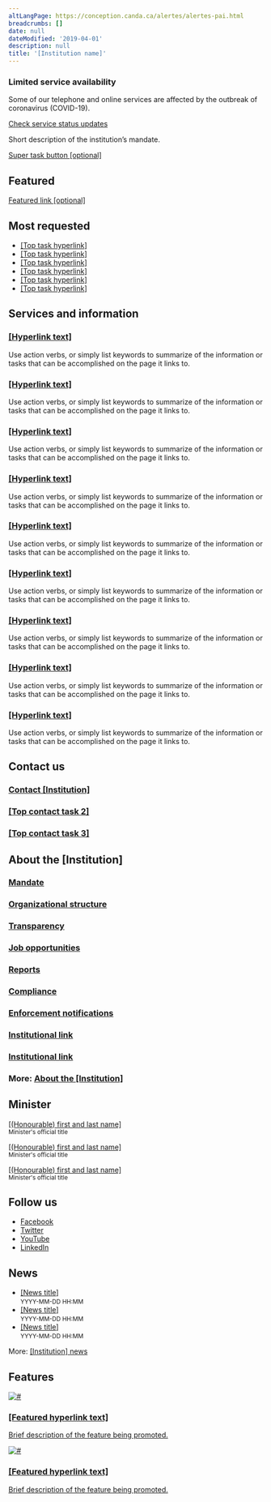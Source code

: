 ```yaml
---
altLangPage: https://conception.canda.ca/alertes/alertes-pai.html
breadcrumbs: []
date: null
dateModified: '2019-04-01'
description: null
title: '[Institution name]'
---
```



<div class="ilp-top-alert">
 <div class="container">
  <section class="alert alert-warning">
   <h3>
    Limited service availability
   </h3>
   <p>
    Some of our telephone and online services are affected by the outbreak of coronavirus (COVID-19).
   </p>
   <p>
    <a href="#">
     Check service status updates
    </a>
   </p>
  </section>
 </div>
</div>

<div class="ip-cover-img ilp-alert">
 <div class="container">
  <div class="row">
   <div class="col-md-7">
    <p>
     Short description of the institution’s mandate.
    </p>
    <a class="btn btn-call-to-action ip-btn" href="#">
     Super task button [optional]
    </a>
   </div>
   <div class="clearfix">
   </div>
  </div>
 </div>
</div>

<section class="featured opct-90">
 <div class="container">
  <div class="row">
   <div class="col-sm-12">
    <h2 class="wb-inv">
     Featured
    </h2>
    <a class="h5" href="#">
     Featured link [optional]
    </a>
   </div>
  </div>
 </div>
</section>

<section class="most-requested well well-sm brdr-0">
 <div class="container">
  <div class="row">
   <div class="col-sm-12">
    <h2 class="mrgn-tp-md">
     Most requested
    </h2>
    <ul class="wb-eqht list-unstyled mrgn-tp-md mrgn-bttm-sm lst-spcd-2 list-responsive-3">
     <li>
      <a href="#">
       [Top task hyperlink]
      </a>
     </li>
     <li>
      <a href="#">
       [Top task hyperlink]
      </a>
     </li>
     <li>
      <a href="#">
       [Top task hyperlink]
      </a>
     </li>
     <li>
      <a href="#">
       [Top task hyperlink]
      </a>
     </li>
     <li>
      <a href="#">
       [Top task hyperlink]
      </a>
     </li>
     <li>
      <a href="#">
       [Top task hyperlink]
      </a>
     </li>
    </ul>
   </div>
  </div>
 </div>
</section>

<section class="gc-srvinfo mrgn-bttm-lg">
 <div class="container">
  <div class="row">
   <h2 class="wb-inv">
    Services and information
   </h2>
   <div class="wb-eqht">
    <section class="col-md-4">
     <h3>
      <a href="#">
       [Hyperlink text]
      </a>
     </h3>
     <p>
      Use action verbs, or simply list keywords to summarize of the
            information or tasks that can be accomplished on the page it
            links to.
     </p>
    </section>
    <section class="col-md-4">
     <h3>
      <a href="#">
       [Hyperlink text]
      </a>
     </h3>
     <p>
      Use action verbs, or simply list keywords to summarize of the
            information or tasks that can be accomplished on the page it
            links to.
     </p>
    </section>
    <section class="col-md-4">
     <h3>
      <a href="#">
       [Hyperlink text]
      </a>
     </h3>
     <p>
      Use action verbs, or simply list keywords to summarize of the
            information or tasks that can be accomplished on the page it
            links to.
     </p>
    </section>
    <section class="col-md-4">
     <h3>
      <a href="#">
       [Hyperlink text]
      </a>
     </h3>
     <p>
      Use action verbs, or simply list keywords to summarize of the
            information or tasks that can be accomplished on the page it
            links to.
     </p>
    </section>
    <section class="col-md-4">
     <h3>
      <a href="#">
       [Hyperlink text]
      </a>
     </h3>
     <p>
      Use action verbs, or simply list keywords to summarize of the
            information or tasks that can be accomplished on the page it
            links to.
     </p>
    </section>
    <section class="col-md-4">
     <h3>
      <a href="#">
       [Hyperlink text]
      </a>
     </h3>
     <p>
      Use action verbs, or simply list keywords to summarize of the
            information or tasks that can be accomplished on the page it
            links to.
     </p>
    </section>
    <section class="col-md-4">
     <h3>
      <a href="#">
       [Hyperlink text]
      </a>
     </h3>
     <p>
      Use action verbs, or simply list keywords to summarize of the
            information or tasks that can be accomplished on the page it
            links to.
     </p>
    </section>
    <section class="col-md-4">
     <h3>
      <a href="#">
       [Hyperlink text]
      </a>
     </h3>
     <p>
      Use action verbs, or simply list keywords to summarize of the
            information or tasks that can be accomplished on the page it
            links to.
     </p>
    </section>
    <section class="col-md-4">
     <h3>
      <a href="#">
       [Hyperlink text]
      </a>
     </h3>
     <p>
      Use action verbs, or simply list keywords to summarize of the
            information or tasks that can be accomplished on the page it
            links to.
     </p>
    </section>
    <div class="clearfix">
    </div>
   </div>
  </div>
 </div>
</section>

<div class="most-requested well well-sm brdr-0">
 <div class="container">
  <div class="row">
   <div class="wb-eqht">
    <h2 class="col-lg-3 h3">
     Contact us
    </h2>
    <span class="clearfix">
    </span>
    <section class="col-lg-4 col-sm-6">
     <h3 class="h5">
      <a href="#">
       Contact [Institution]
      </a>
     </h3>
    </section>
    <section class="col-lg-4 col-sm-6">
     <h3 class="h5">
      <a href="#">
       [Top contact task 2]
      </a>
     </h3>
    </section>
    <section class="col-lg-4 col-sm-6">
     <h3 class="h5">
      <a href="#">
       [Top contact task 3]
      </a>
     </h3>
    </section>
   </div>
  </div>
  <div class="row">
   <section class="col-md-8 pull-left mrgn-bttm-lg">
    <h2 class="h3">
     About the [Institution]
    </h2>
    <div class="wb-eqht row">
     <div class="col-md-6">
      <section>
       <h3 class="h5">
        <a href="#">
         Mandate
        </a>
       </h3>
      </section>
     </div>
     <div class="col-md-6">
      <section>
       <h3 class="h5">
        <a href="#">
         Organizational structure
        </a>
       </h3>
      </section>
     </div>
     <div class="col-md-6">
      <section>
       <h3 class="h5">
        <a href="#" rel="external">
         Transparency
        </a>
       </h3>
      </section>
     </div>
     <div class="col-md-6">
      <section>
       <h3 class="h5">
        <a href="#" rel="external">
         Job opportunities
        </a>
       </h3>
      </section>
     </div>
     <div class="col-md-6">
      <section>
       <h3 class="h5">
        <a href="#">
         Reports
        </a>
       </h3>
      </section>
     </div>
     <div class="col-md-6">
      <section>
       <h3 class="h5">
        <a href="#">
         Compliance
        </a>
       </h3>
      </section>
     </div>
     <div class="col-md-6">
      <section>
       <h3 class="h5">
        <a href="#">
         Enforcement notifications
        </a>
       </h3>
      </section>
     </div>
     <div class="col-md-6">
      <section>
       <h3 class="h5">
        <a href="#">
         Institutional link
        </a>
       </h3>
      </section>
     </div>
     <div class="col-md-6">
      <section>
       <h3 class="h5">
        <a href="#">
         Institutional link
        </a>
       </h3>
      </section>
     </div>
     <div class="col-md-6">
      <section>
       <h3 class="h5">
        More:
        <a href="#" rel="external">
         About the [Institution]
        </a>
       </h3>
      </section>
     </div>
    </div>
   </section>
   <div class="col-md-4 col-sm-5 pull-right mobile-left">
    <section class="lnkbx">
     <h2 class="h3">
      Minister
     </h2>
     <p>
      <a href="#">
       [(Honourable) first and last name]
      </a>
      <br/>
      <small>
       Minister's official title
      </small>
     </p>
     <p>
      <a href="#">
       [(Honourable) first and last name]
      </a>
      <br/>
      <small>
       Minister's official title
      </small>
     </p>
     <p>
      <a href="#">
       [(Honourable) first and last name]
      </a>
      <br/>
      <small>
       Minister's official title
      </small>
     </p>
    </section>
    <section class="followus experimental">
     <h2 class="mrgn-tp-lg h3">
      Follow us
     </h2>
     <ul>
      <li>
       <a class="facebook" href="https://www.facebook.com/canrevagency" rel="external">
        <span class="wb-inv">
         Facebook
        </span>
       </a>
      </li>
      <li>
       <a class="twitter" href="https://twitter.com/CanRevAgency" rel="external">
        <span class="wb-inv">
         Twitter
        </span>
       </a>
      </li>
      <li>
       <a class="youtube" href="https://www.youtube.com/user/CanRevAgency" rel="external">
        <span class="wb-inv">
         YouTube
        </span>
       </a>
      </li>
      <li>
       <a class="linkedin" href="https://www.linkedin.com/company/cra-arc" rel="external">
        <span class="wb-inv">
         LinkedIn
        </span>
       </a>
      </li>
     </ul>
    </section>
   </div>
  </div>
 </div>
</div>


<div class="container">
 <div class="row">
  <section class="col-md-4 wb-feeds limit-3 gc-nws">
   <h2 class="h3">
    News
   </h2>
   <ul class="feeds-cont list-unstyled lst-spcd feed-active">
    <li>
     <a href="#">
      [News title]
     </a>
     <br/>
     <small class="feeds-date">
      YYYY-MM-DD HH:MM
     </small>
    </li>
    <li>
     <a href="#">
      [News title]
     </a>
     <br/>
     <small class="feeds-date">
      YYYY-MM-DD HH:MM
     </small>
    </li>
    <li>
     <a href="#">
      [News title]
     </a>
     <br/>
     <small class="feeds-date">
      YYYY-MM-DD HH:MM
     </small>
    </li>
   </ul>
   <p>
    More:
    <a class="admin" href="#">
     [Institution] news
    </a>
   </p>
  </section>
  <section class="col-md-8 gc-prtts">
   <h2 class="h3">
    Features
   </h2>
   <div class="row wb-eqht">
    <div class="col-md-6 mrgn-bttm-md">
     <a class="hght-inhrt" href="#">
      <section class="well well-sm brdr-rds-0 hght-inhrt">
       <img alt="#" class="img-responsive full-width" src="https://wet-boew.github.io/themes-dist/GCWeb/img/360x203.png"/>
       <h3 class="h5 mrgn-lft-sm">
        [Featured hyperlink text]
       </h3>
       <p class="mrgn-lft-sm">
        Brief description of the feature being promoted.
       </p>
      </section>
     </a>
    </div>
    <div class="col-md-6 mrgn-bttm-md">
     <a class="hght-inhrt" href="https://www.canada.ca/en/revenue-agency/campaigns/my-benefits-credits.html">
      <section class="well well-sm brdr-rds-0 hght-inhrt">
       <img alt="#" class="img-responsive full-width" src="https://wet-boew.github.io/themes-dist/GCWeb/img/360x203.png"/>
       <h3 class="h5 mrgn-lft-sm">
        [Featured hyperlink text]
       </h3>
       <p class="mrgn-lft-sm">
        Brief description of the feature being promoted.
       </p>
      </section>
     </a>
    </div>
   </div>
  </section>
 </div>
</div>

<div class="container">
 <div id="def-preFooter">
 </div>
</div>